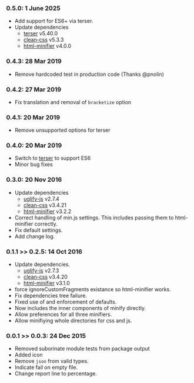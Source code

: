 ### 0.5.0: 1 June 2025
* Add support for ES6+ via terser.
* Update dependencies
  * [terser](https://github.com/terser-js/terser) v5.40.0
  * [clean-css](https://github.com/jakubpawlowicz/clean-css) v5.3.3
  * [html-minifier](http://kangax.github.io/html-minifier/) v4.0.0

### 0.4.3: 28 Mar 2019
* Remove hardcoded test in production code (Thanks @pnolin)

### 0.4.2: 27 Mar 2019
* Fix translation and removal of `bracketize` option

### 0.4.1: 20 Mar 2019
* Remove unsupported options for terser

### 0.4.0: 20 Mar 2019
* Switch to [terser](https://github.com/terser-js/terser) to support ES6
* Minor bug fixes

### 0.3.0: 20 Nov 2016
* Update dependencies
  * [uglify-js](http://lisperator.net/uglifyjs) v2.7.4
  * [clean-css](https://github.com/jakubpawlowicz/clean-css) v3.4.21
  * [html-minifier](http://kangax.github.io/html-minifier/) v3.2.2
* Correct handling of min.js settings. This includes passing them to html-minifier correctly.
* Fix default settings.
* Add change log.

### 0.1.1 >> 0.2.5: 14 Oct 2016
* Update dependencies.
  * [uglify-js](http://lisperator.net/uglifyjs) v2.7.3
  * [clean-css](https://github.com/jakubpawlowicz/clean-css) v3.4.20
  * [html-minifier](http://kangax.github.io/html-minifier/) v3.1.0
* force ignoreCustomFragments existance so html-minifier works.
* Fix dependencies tree failure.
* Fixed use of and enforcement of defaults.
* Now includes the inner components of minify directly.
* Allow preferences for all three minifiers.
* Allow minifiying whole directories for css and js.

### 0.0.1 >> 0.0.3: 24 Dec 2015
* Removed suborinate module tests from package output
* Added icon
* Remove `json` from valid types.
* Indicate fail on empty file.
* Change report line to percentage.